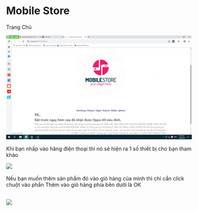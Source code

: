 # Mobile Store
<p> Trang Chủ</p>
<img src="hinhanh/trangchu.png">
<p>Khi bạn nhấp vào hãng điện thoại thì nó sẽ hiện ra 1 số thiết bị cho bạn tham khảo</p>
<img src="hinhanh/đongienthoai.png">
<p>Nếu bạn muốn thêm sản phẩm đó vào giỏ hàng của mình thì chỉ cẩn click chuột vào phần Thêm vào giỏ hàng phía bên dưới là OK </p> </br>
<img src="https://raw.githubusercontent.com/xxxmrbenxxx/Mobile/master/hang.PNG">
